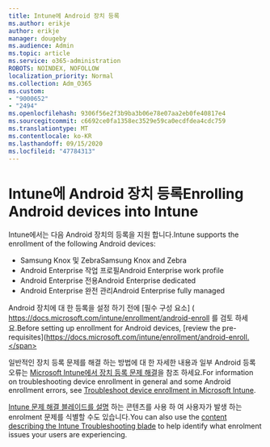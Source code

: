 ```yaml
---
title: Intune에 Android 장치 등록
ms.author: erikje
author: erikje
manager: dougeby
ms.audience: Admin
ms.topic: article
ms.service: o365-administration
ROBOTS: NOINDEX, NOFOLLOW
localization_priority: Normal
ms.collection: Adm_O365
ms.custom:
- "9000652"
- "2494"
ms.openlocfilehash: 9306f56e2f3b9ba3b06e78e07aa2eb0fe40817e4
ms.sourcegitcommit: c6692ce0fa1358ec3529e59ca0ecdfdea4cdc759
ms.translationtype: MT
ms.contentlocale: ko-KR
ms.lasthandoff: 09/15/2020
ms.locfileid: "47784313"
---
```

# <a name="enrolling-android-devices-into-intune"></a><span data-ttu-id="1fdf5-102">Intune에 Android 장치 등록</span><span class="sxs-lookup"><span data-stu-id="1fdf5-102">Enrolling Android devices into Intune</span></span>

<span data-ttu-id="1fdf5-103">Intune에서는 다음 Android 장치의 등록을 지원 합니다.</span><span class="sxs-lookup"><span data-stu-id="1fdf5-103">Intune supports the enrollment of the following Android devices:</span></span>
- <span data-ttu-id="1fdf5-104">Samsung Knox 및 Zebra</span><span class="sxs-lookup"><span data-stu-id="1fdf5-104">Samsung Knox and Zebra</span></span>
- <span data-ttu-id="1fdf5-105">Android Enterprise 작업 프로필</span><span class="sxs-lookup"><span data-stu-id="1fdf5-105">Android Enterprise work profile</span></span>
- <span data-ttu-id="1fdf5-106">Android Enterprise 전용</span><span class="sxs-lookup"><span data-stu-id="1fdf5-106">Android Enterprise dedicated</span></span>
- <span data-ttu-id="1fdf5-107">Android Enterprise 완전 관리</span><span class="sxs-lookup"><span data-stu-id="1fdf5-107">Android Enterprise fully managed</span></span>

<span data-ttu-id="1fdf5-108">Android 장치에 대 한 등록을 설정 하기 전에 [필수 구성 요소] ( https://docs.microsoft.com/intune/enrollment/android-enroll 를 검토 하세요.</span><span class="sxs-lookup"><span data-stu-id="1fdf5-108">Before setting up enrollment for Android devices, [review the pre-requisites](https://docs.microsoft.com/intune/enrollment/android-enroll.</span></span>

<span data-ttu-id="1fdf5-109">일반적인 장치 등록 문제를 해결 하는 방법에 대 한 자세한 내용과 일부 Android 등록 오류는 [Microsoft Intune에서 장치 등록 문제 해결](https://docs.microsoft.com/intune/enrollment/troubleshoot-device-enrollment-in-intune)을 참조 하세요.</span><span class="sxs-lookup"><span data-stu-id="1fdf5-109">For information on troubleshooting device enrollment in general and some Android enrollment errors,  see [Troubleshoot device enrollment in Microsoft Intune](https://docs.microsoft.com/intune/enrollment/troubleshoot-device-enrollment-in-intune).</span></span>

<span data-ttu-id="1fdf5-110">[Intune 문제 해결 블레이드를 설명](https://docs.microsoft.com/intune/fundamentals/help-desk-operators) 하는 콘텐츠를 사용 하 여 사용자가 발생 하는 enrolment 문제를 식별할 수도 있습니다.</span><span class="sxs-lookup"><span data-stu-id="1fdf5-110">You can also use the [content describing the Intune Troubleshooting blade](https://docs.microsoft.com/intune/fundamentals/help-desk-operators) to help identify what enrolment issues your users are experiencing.</span></span>





